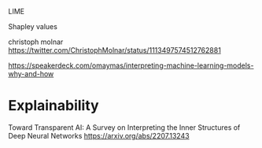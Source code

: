 
LIME

Shapley values

christoph molnar
https://twitter.com/ChristophMolnar/status/1113497574512762881

https://speakerdeck.com/omaymas/interpreting-machine-learning-models-why-and-how


# Explainability

Toward Transparent AI: A Survey on Interpreting the Inner Structures of Deep Neural Networks
https://arxiv.org/abs/2207.13243
